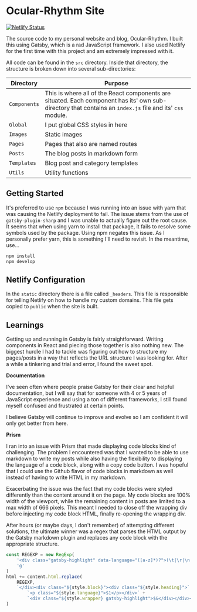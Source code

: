 # Ocular-Rhythm Site

[![Netlify Status](https://api.netlify.com/api/v1/badges/2ec9eaef-cf0a-4a83-a593-6b1f81c27491/deploy-status)](https://app.netlify.com/sites/ocular-rhythm/deploys)

The source code to my personal website and blog, Ocular-Rhythm. I built this using Gatsby, which is a rad JavaScript framework. I also used Netlify for the first time with this project and am extremely impressed with it.

All code can be found in the `src` directory. Inside that directory, the structure is broken down into several sub-directories:

| Directory    | Purpose                                                                                                                                                   |
| ------------ | --------------------------------------------------------------------------------------------------------------------------------------------------------- |
| `Components` | This is where all of the React components are situated. Each component has its' own sub-directory that contains an `index.js` file and its' `css` module. |
| `Global`     | I put global CSS styles in here                                                                                                                           |
| `Images`     | Static images                                                                                                                                             |
| `Pages`      | Pages that also are named routes                                                                                                                          |
| `Posts`      | The blog posts in markdown form                                                                                                                           |
| `Templates`  | Blog post and category templates                                                                                                                          |
| `Utils`      | Utility functions                                                                                                                                         |

## Getting Started

It's preferred to use `npm` because I was running into an issue with yarn that was causing the Netlify deployment to fail. The issue stems from the use of `gatsby-plugin-sharp` and I was unable to actually figure out the root cause. It seems that when using yarn to install that package, it fails to resolve some symbols used by the package. Using npm negates this issue. As I personally prefer yarn, this is something I'll need to revisit. In the meantime, use...

```bash
npm install
npm develop
```

## Netlify Configuration

In the `static` directory there is a file called `_headers`. This file is responsible for telling Netlify on how to handle my custom domains. This file gets copied to `public` when the site is built.

## Learnings

Getting up and running in Gatsby is fairly straightforward. Writing components in React and piecing those together is also nothing new. The biggest hurdle I had to tackle was figuring out how to structure my pages/posts in a way that reflects the URL structure I was looking for. After a while a tinkering and trial and error, I found the sweet spot.

**Documentation**

I've seen often where people praise Gatsby for their clear and helpful documentation, but I will say that for someone with 4 or 5 years of JavaScript experience and using a ton of different frameworks, I still found myself confused and frustrated at certain points.

I believe Gatsby will continue to improve and evolve so I am confident it will only get better from here.

**Prism**

I ran into an issue with Prism that made displaying code blocks kind of challenging. The problem I encountered was that I wanted to be able to use markdown
to write my posts while also having the flexibility to displaying the language of a code block, along with a copy code button. I was hopeful that I could use
the Github flavor of code blocks in markdown as well instead of having to write HTML in my markdown.

Exacerbating the issue was the fact that my code blocks were styled differently than the content around it on the page. My code blocks are 100% width of the
viewport, while the remaining content in posts are limited to a max width of 666 pixels. This meant I needed to close off the wrapping div before injecting
my code block HTML, finally re-opening the wrapping div.

After hours (or maybe days, I don't remember) of attempting different solutions, the ultimate winner was a regex that parses the HTML output by the Gatsby markdown
plugin and replaces any code block with the appropriate structure.

```javascript
const REGEXP = new RegExp(
    '<div class="gatsby-highlight" data-language="([a-z]*)?">(\t|\r|\n|.)*?</div>',
    'g'
)
html += content.html.replace(
    REGEXP,
    `</div><div class="${style.block}"><div class="${style.heading}">` +
        `<p class="${style.language}">$1</p></div>` +
        `<div class="${style.wrapper} gatsby-highlight">$&</div></div><div class="${style.copy}">`
)
```
